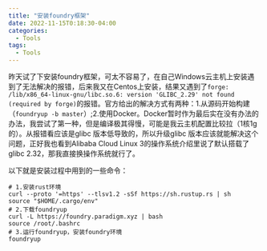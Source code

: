 ```yaml
---
title: "安装foundry框架"
date: 2022-11-15T0:18:30-04:00
categories:
  - Tools
tags:
  - Tools
---
```




昨天试了下安装foundry框架，可太不容易了，在自己Windows云主机上安装遇到了无法解决的报错，后来我又在Centos上安装，结果又遇到了`forge: /lib/x86_64-linux-gnu/libc.so.6: version 'GLIBC_2.29' not found (required by forge)`的报错。官方给出的解决方式有两种：1.从源码开始构建（`foundryup -b master`）;2.使用Docker。Docker暂时作为最后实在没有办法的办法，我尝试了第一种，但是编译极其得慢，可能是我云主机配置比较拉（1核1g的）。从报错看应该是glibc 版本低导致的，所以升级glibc 版本应该就能解决这个问题，正好我也看到Alibaba Cloud Linux 3的操作系统介绍里说了默认搭载了glibc 2.32，那我直接换操作系统就行了。

以下就是安装过程中用到的一些命令：

```
# 1.安装rust环境
curl --proto '=https' --tlsv1.2 -sSf https://sh.rustup.rs | sh
source "$HOME/.cargo/env"
# 2.下载foundryup
curl -L https://foundry.paradigm.xyz | bash
source /root/.bashrc
# 3.运行foundryup，安装foundry环境
foundryup
```

